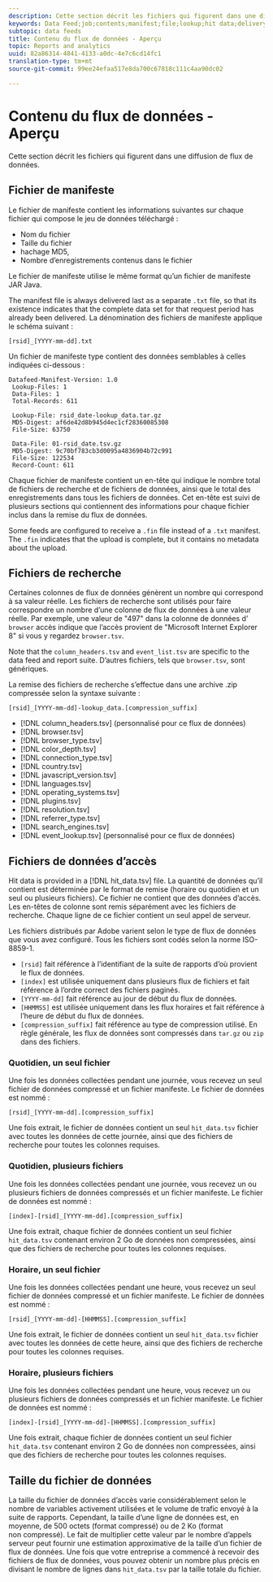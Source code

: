 ```yaml
---
description: Cette section décrit les fichiers qui figurent dans une diffusion de flux de données.
keywords: Data Feed;job;contents;manifest;file;lookup;hit data;delivery contents
subtopic: data feeds
title: Contenu du flux de données - Aperçu
topic: Reports and analytics
uuid: 82a86314-4841-4133-a0dc-4e7c6cd14fc1
translation-type: tm+mt
source-git-commit: 99ee24efaa517e8da700c67818c111c4aa90dc02

---
```



# Contenu du flux de données - Aperçu

Cette section décrit les fichiers qui figurent dans une diffusion de flux de données.

## Fichier de manifeste

Le fichier de manifeste contient les informations suivantes sur chaque fichier qui compose le jeu de données téléchargé :

* Nom du fichier
* Taille du fichier
* hachage MD5,
* Nombre d’enregistrements contenus dans le fichier

Le fichier de manifeste utilise le même format qu’un fichier de manifeste JAR Java.

The manifest file is always delivered last as a separate `.txt` file, so that its existence indicates that the complete data set for that request period has already been delivered. La dénomination des fichiers de manifeste applique le schéma suivant :

```text
[rsid]_[YYYY-mm-dd].txt
```

Un fichier de manifeste type contient des données semblables à celles indiquées ci-dessous :

```text
Datafeed-Manifest-Version: 1.0
 Lookup-Files: 1
 Data-Files: 1
 Total-Records: 611

 Lookup-File: rsid_date-lookup_data.tar.gz
 MD5-Digest: af6de42d8b945d4ec1cf28360085308
 File-Size: 63750

 Data-File: 01-rsid_date.tsv.gz
 MD5-Digest: 9c70bf783cb3d0095a4836904b72c991
 File-Size: 122534
 Record-Count: 611
```

Chaque fichier de manifeste contient un en-tête qui indique le nombre total de fichiers de recherche et de fichiers de données, ainsi que le total des enregistrements dans tous les fichiers de données. Cet en-tête est suivi de plusieurs sections qui contiennent des informations pour chaque fichier inclus dans la remise du flux de données.

Some feeds are configured to receive a `.fin` file instead of a `.txt` manifest. The `.fin` indicates that the upload is complete, but it contains no metadata about the upload.

## Fichiers de recherche

Certaines colonnes de flux de données génèrent un nombre qui correspond à sa valeur réelle. Les fichiers de recherche sont utilisés pour faire correspondre un nombre d’une colonne de flux de données à une valeur réelle. Par exemple, une valeur de "497" dans la colonne de données d’ `browser` accès indique que l’accès provient de "Microsoft Internet Explorer 8" si vous y regardez `browser.tsv`.

Note that the `column_headers.tsv` and `event_list.tsv` are specific to the data feed and report suite. D’autres fichiers, tels que `browser.tsv`, sont génériques.

La remise des fichiers de recherche s’effectue dans une archive .zip compressée selon la syntaxe suivante :

```text
[rsid]_[YYYY-mm-dd]-lookup_data.[compression_suffix]
```

* [!DNL column_headers.tsv] (personnalisé pour ce flux de données)
* [!DNL browser.tsv]
* [!DNL browser_type.tsv]
* [!DNL color_depth.tsv]
* [!DNL connection_type.tsv]
* [!DNL country.tsv]
* [!DNL javascript_version.tsv]
* [!DNL languages.tsv]
* [!DNL operating_systems.tsv]
* [!DNL plugins.tsv]
* [!DNL resolution.tsv]
* [!DNL referrer_type.tsv]
* [!DNL search_engines.tsv]
* [!DNL event_lookup.tsv] (personnalisé pour ce flux de données)

## Fichiers de données d’accès

Hit data is provided in a [!DNL hit_data.tsv] file. La quantité de données qu’il contient est déterminée par le format de remise (horaire ou quotidien et un seul ou plusieurs fichiers). Ce fichier ne contient que des données d’accès. Les en-têtes de colonne sont remis séparément avec les fichiers de recherche. Chaque ligne de ce fichier contient un seul appel de serveur.

Les fichiers distribués par Adobe varient selon le type de flux de données que vous avez configuré. Tous les fichiers sont codés selon la norme ISO-8859-1.

* `[rsid]` fait référence à l’identifiant de la suite de rapports d’où provient le flux de données.
* `[index]` est utilisée uniquement dans plusieurs flux de fichiers et fait référence à l’ordre correct des fichiers paginés.
* `[YYYY-mm-dd]` fait référence au jour de début du flux de données.
* `[HHMMSS]` est utilisée uniquement dans les flux horaires et fait référence à l’heure de début du flux de données.
* `[compression_suffix]` fait référence au type de compression utilisé. En règle générale, les flux de données sont compressés dans `tar.gz` ou `zip` dans des fichiers.

### Quotidien, un seul fichier

Une fois les données collectées pendant une journée, vous recevez un seul fichier de données compressé et un fichier manifeste. Le fichier de données est nommé :

`[rsid]_[YYYY-mm-dd].[compression_suffix]`

Une fois extrait, le fichier de données contient un seul `hit_data.tsv` fichier avec toutes les données de cette journée, ainsi que des fichiers de recherche pour toutes les colonnes requises.

### Quotidien, plusieurs fichiers

Une fois les données collectées pendant une journée, vous recevez un ou plusieurs fichiers de données compressés et un fichier manifeste. Le fichier de données est nommé :

`[index]-[rsid]_[YYYY-mm-dd].[compression_suffix]`

Une fois extrait, chaque fichier de données contient un seul fichier `hit_data.tsv` contenant environ 2 Go de données non compressées, ainsi que des fichiers de recherche pour toutes les colonnes requises.

### Horaire, un seul fichier

Une fois les données collectées pendant une heure, vous recevez un seul fichier de données compressé et un fichier manifeste. Le fichier de données est nommé :

`[rsid]_[YYYY-mm-dd]-[HHMMSS].[compression_suffix]`

Une fois extrait, le fichier de données contient un seul `hit_data.tsv` fichier avec toutes les données de cette heure, ainsi que des fichiers de recherche pour toutes les colonnes requises.

### Horaire, plusieurs fichiers

Une fois les données collectées pendant une heure, vous recevez un ou plusieurs fichiers de données compressés et un fichier manifeste. Le fichier de données est nommé :

`[index]-[rsid]_[YYYY-mm-dd]-[HHMMSS].[compression_suffix]`

Une fois extrait, chaque fichier de données contient un seul fichier `hit_data.tsv` contenant environ 2 Go de données non compressées, ainsi que des fichiers de recherche pour toutes les colonnes requises.

## Taille du fichier de données

La taille du fichier de données d’accès varie considérablement selon le nombre de variables activement utilisées et le volume de trafic envoyé à la suite de rapports. Cependant, la taille d’une ligne de données est, en moyenne, de 500 octets (format compressé) ou de 2 Ko (format non compressé). Le fait de multiplier cette valeur par le nombre d’appels serveur peut fournir une estimation approximative de la taille d’un fichier de flux de données. Une fois que votre entreprise a commencé à recevoir des fichiers de flux de données, vous pouvez obtenir un nombre plus précis en divisant le nombre de lignes dans `hit_data.tsv` par la taille totale du fichier.
